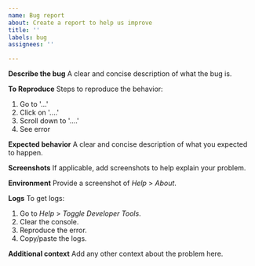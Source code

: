 ```yaml
---
name: Bug report
about: Create a report to help us improve
title: ''
labels: bug
assignees: ''

---
```


**Describe the bug**
A clear and concise description of what the bug is.

**To Reproduce**
Steps to reproduce the behavior:
1. Go to '...'
2. Click on '....'
3. Scroll down to '....'
4. See error

**Expected behavior**
A clear and concise description of what you expected to happen.

**Screenshots**
If applicable, add screenshots to help explain your problem.

**Environment**
Provide a screenshot of *Help* > *About*.

**Logs**
To get logs:
1. Go to *Help* > *Toggle Developer Tools*.
2. Clear the console.
3. Reproduce the error.
4. Copy/paste the logs.

**Additional context**
Add any other context about the problem here.
